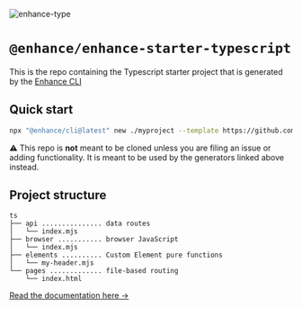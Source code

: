 ![enhance-type](https://user-images.githubusercontent.com/76308/223593101-1f65f07f-49c4-4a13-9203-4ab4ff72f097.svg)

# `@enhance/enhance-starter-typescript`

This is the repo containing the Typescript starter project that is generated by the [Enhance CLI](https://www.npmjs.com/package/@enhance/cli)

## Quick start

```sh
npx "@enhance/cli@latest" new ./myproject --template https://github.com/enhance-dev/enhance-starter-typescript -y
```

⚠️ This repo is **not** meant to be cloned unless you are filing an issue or adding functionality. It is meant to be used by the generators linked above instead.

## Project structure

```
ts
├── api ............... data routes
│   └── index.mjs
├── browser ........... browser JavaScript
│   └── index.mjs
├── elements .......... Custom Element pure functions
│   └── my-header.mjs
└── pages ............. file-based routing
    └── index.html

```
[Read the documentation here →](https://enhance.dev)

